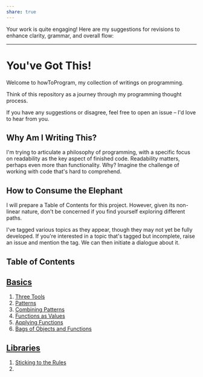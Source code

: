```yaml
---
share: true
---
```


Your work is quite engaging! Here are my suggestions for revisions to enhance clarity, grammar, and overall flow:

---

# You've Got This!

Welcome to howToProgram, my collection of writings on programming.

Think of this repository as a journey through my programming thought process.

If you have any suggestions or disagree, feel free to open an issue – I'd love to hear from you.

## Why Am I Writing This?

I'm trying to articulate a philosophy of programming, with a specific focus on readability as the key aspect of finished code. Readability matters, perhaps even more than functionality. Why? Imagine the challenge of working with code that's hard to comprehend.

## How to Consume the Elephant

I will prepare a Table of Contents for this project. However, given its non-linear nature, don't be concerned if you find yourself exploring different paths.

I've tagged various topics as they appear, though they may not yet be fully developed. If you're interested in a topic that's tagged but incomplete, raise an issue and mention the tag. We can then initiate a dialogue about it.

## Table of Contents

## [Basics](Basics.html)

1. [Three Tools](Three%20Tools.html)
2. [Patterns](Patterns.html)
3. [Combining Patterns](Combining%20Patterns.html)
4. [Functions as Values](Functions%20as%20Values.html)
5. [Applying Functions](Applying%20Functions.html)
6. [Bags of Objects and Functions](Bags%20of%20Objects%20and%20Functions.html)

## [Libraries](Libraries.html)

1. [Sticking to the Rules](./Sticking%20to%20the%20Rules.md)
2. 